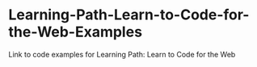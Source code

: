 # Learning-Path-Learn-to-Code-for-the-Web-Examples
Link to code examples for  Learning Path: Learn to Code for the Web                                       
